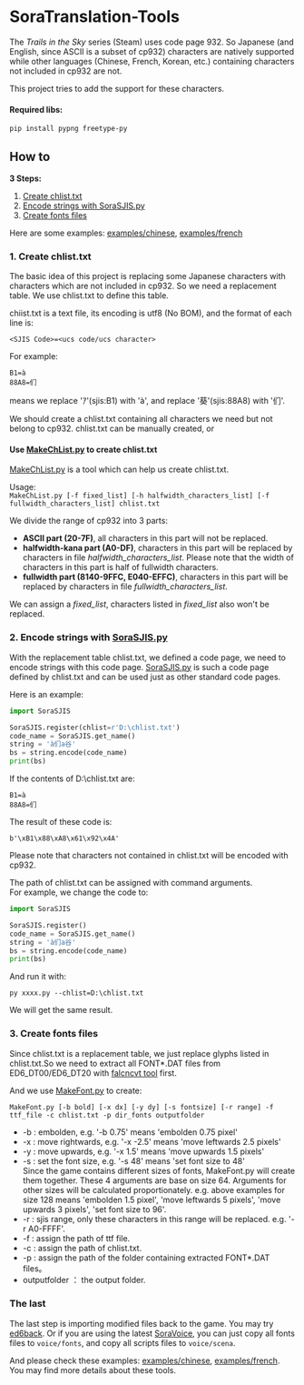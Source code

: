 # SoraTranslation-Tools

The *Trails in the Sky* series (Steam) uses code page 932. So Japanese (and English, since ASCII is a subset of cp932) characters are natively supported while other languages (Chinese, French, Korean, etc.) containing characters not included in cp932 are not.

This project tries to add the support for these characters.   

#### Required libs:   
```
pip install pypng freetype-py
```

## How to   
**3 Steps:**   
1. [Create chlist.txt](README.md#1-Create-chlisttxt) 
2. [Encode strings with SoraSJIS.py](README.md#2-Encode-strings-with-SoraSJISpy)   
3. [Create fonts files](README.md#3-Create-fonts-files)  

Here are some examples:  [examples/chinese](examples/chinese), [examples/french](examples/french) 

### 1. Create chlist.txt   

The basic idea of this project is replacing some Japanese characters with characters which are not included in cp932. So we need a replacement table. We use chlist.txt to define this table.

chiist.txt is a text file, its encoding is utf8 (No BOM), and the format of each line is:   
```
<SJIS Code>=<ucs code/ucs character>
```
For example:   
```
B1=à
88A8=们
```
means we replace 'ｱ'(sjis:B1) with 'à', and replace '葵'(sjis:88A8) with '们'.

We should create a chlist.txt containing all characters we need but not belong to cp932. chlist.txt can be manually created, or   

#### Use [MakeChList.py](SoraTrs/MakeChList.py) to create chlist.txt   
[MakeChList.py](SoraTrs/MakeChList.py) is a tool which can help us create chlist.txt.

Usage:    
`MakeChList.py [-f fixed_list] [-h halfwidth_characters_list] [-f fullwidth_characters_list] chlist.txt` 

We divide the range of cp932 into 3 parts:   

- **ASCII part (20-7F)**, all characters in this part will not be replaced.   
- **halfwidth-kana part (A0-DF)**, characters in this part will be replaced by characters in file *halfwidth_characters_list*. Please note that the width of characters in this part is half of fullwidth characters.  
- **fullwidth part (8140-9FFC, E040-EFFC)**, characters in this part will be replaced by characters in file *fullwidth_characters_list*.   

We can assign a *fixed_list*, characters listed in *fixed_list* also won't be replaced.   

### 2. Encode strings with [SoraSJIS.py](SoraTrs/SoraSJIS.py)   
With the replacement table chlist.txt, we defined a code page, we need to encode strings with this code page. [SoraSJIS.py](SoraTrs/SoraSJIS.py) is such a code page defined by chlist.txt and can be used just as other standard code pages.

Here is an example:
```python
import SoraSJIS

SoraSJIS.register(chlist=r'D:\chlist.txt')
code_name = SoraSJIS.get_name()
string = 'à们a谷'
bs = string.encode(code_name)
print(bs)
```
If the contents of D:\chlist.txt are:
```
B1=à
88A8=们
```
The result of these code is:
```
b'\xB1\x88\xA8\x61\x92\x4A'
```
Please note that characters not contained in chlist.txt will be encoded with cp932.

The path of chlist.txt can be assigned with command arguments.   
For example, we change the code to:   
```python
import SoraSJIS

SoraSJIS.register()
code_name = SoraSJIS.get_name()
string = 'à们a谷'
bs = string.encode(code_name)
print(bs)
```
And run it with:
```
py xxxx.py --chlist=D:\chlist.txt
```
We will get the same result.

### 3. Create fonts files

Since chlist.txt is a replacement table, we just replace glyphs listed in chlist.txt.So we need to extract all FONT*.DAT files from ED6_DT00/ED6_DT20 with [falcncvt tool](http://www.pokanchan.jp/dokuwiki/software/falcnvrt/start) first. 

And we use [MakeFont.py](SoraTrs/MakeFont.py) to create:   
```
MakeFont.py [-b bold] [-x dx] [-y dy] [-s fontsize] [-r range] -f ttf_file -c chlist.txt -p dir_fonts outputfolder
```
 - -b : embolden, e.g. '-b 0.75' means 'embolden 0.75 pixel'
 - -x : move rightwards, e.g. '-x -2.5' means 'move leftwards 2.5 pixels'
 - -y : move upwards, e.g. '-x 1.5' means 'move upwards 1.5 pixels'
 - -s : set the font size, e.g. '-s 48' means 'set font size to 48'   
Since the game contains different sizes of fonts, MakeFont.py will create them together. These 4 arguments are base on size 64. Arguments for other sizes will be calculated proportionately. e.g. above examples for size 128 means 'embolden 1.5 pixel', 'move leftwards 5 pixels', 'move upwards 3 pixels', 'set font size to 96'.   
- -r : sjis range, only these characters in this range will be replaced. e.g. '-r A0-FFFF'.
- -f : assign the path of ttf file.
- -c : assign the path of chlist.txt.
- -p : assign the path of the folder containing extracted FONT*.DAT files。
- outputfolder ： the output folder.

### The last

The last step is importing modified files back to the game. You may try [ed6back](https://github.com/Ouroboros/JuusanKoubou/tree/master/Source/Falcom/ED6Back). Or if you are using the latest [SoraVoice](https://github.com/ZhenjianYang/SoraVoice), you can just copy all fonts files to `voice/fonts`, and copy all scripts files to `voice/scena`.

And please check these examples:  [examples/chinese](examples/chinese), [examples/french](examples/french). You may find more details about these tools.
